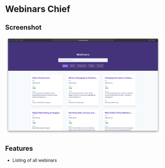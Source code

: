# Webinars Chief

## Screenshot

![The home page](screenshot.png?raw=true)

## Features

- Listing of all webinars
